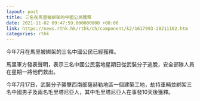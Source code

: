 ```yaml
---
layout: post
title: 三名在馬里被綁架的中國公民獲釋
date: 2021-11-02 09:47:59.000000000 +08:00
link: https://news.rthk.hk/rthk/ch/component/k2/1617993-20211102.htm
categories: rthk
---
```


今年7月在馬里被綁架的三名中國公民已經獲釋。

馬里軍方發表聲明，表示三名中國公民當地星期日從武裝分子逃脫，安全部隊人員在星期一將他們救出。

今年7月17日，武裝分子襲擊西南部薩赫勒地區一個建築工地，劫持車輛並綁架三名中國男子及兩名毛里塔尼亞人，其中毛里塔尼亞人在事發10天後獲釋。
